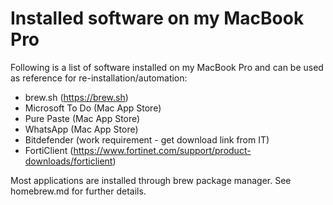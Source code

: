 # Installed software on my MacBook Pro

Following is a list of software installed on my MacBook Pro and can be used as reference for re-installation/automation:

* brew.sh (https://brew.sh)
* Microsoft To Do (Mac App Store)
* Pure Paste (Mac App Store)
* WhatsApp (Mac App Store)
* Bitdefender (work requirement - get download link from IT)
* FortiClient (https://www.fortinet.com/support/product-downloads/forticlient)

Most applications are installed through brew package manager. See homebrew.md for further details.
